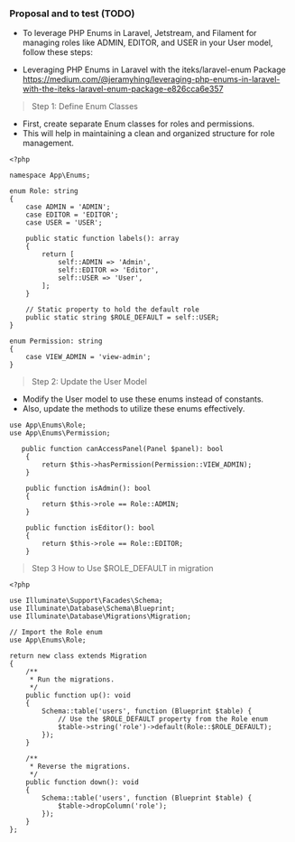 ### Proposal and to test (TODO)

- To leverage PHP Enums in Laravel, Jetstream, and Filament for managing roles like ADMIN, EDITOR, and USER in your User model, follow these steps:


- Leveraging PHP Enums in Laravel with the iteks/laravel-enum Package
https://medium.com/@jeramyhing/leveraging-php-enums-in-laravel-with-the-iteks-laravel-enum-package-e826cca6e357

> Step 1: Define Enum Classes
- First, create separate Enum classes for roles and permissions. 
- This will help in maintaining a clean and organized structure for role management.


```
<?php

namespace App\Enums;

enum Role: string
{
    case ADMIN = 'ADMIN';
    case EDITOR = 'EDITOR';
    case USER = 'USER';

    public static function labels(): array
    {
        return [
            self::ADMIN => 'Admin',
            self::EDITOR => 'Editor',
            self::USER => 'User',
        ];
    }

    // Static property to hold the default role
    public static string $ROLE_DEFAULT = self::USER;
}

enum Permission: string
{
    case VIEW_ADMIN = 'view-admin';
}

```

> Step 2: Update the User Model
- Modify the User model to use these enums instead of constants. 
- Also, update the methods to utilize these enums effectively.


```
use App\Enums\Role;
use App\Enums\Permission;

   public function canAccessPanel(Panel $panel): bool
    {
        return $this->hasPermission(Permission::VIEW_ADMIN);
    }

    public function isAdmin(): bool
    {
        return $this->role == Role::ADMIN;
    }

    public function isEditor(): bool
    {
        return $this->role == Role::EDITOR;
    }
```

> Step 3 How to Use $ROLE_DEFAULT in migration

```
<?php

use Illuminate\Support\Facades\Schema;
use Illuminate\Database\Schema\Blueprint;
use Illuminate\Database\Migrations\Migration;

// Import the Role enum
use App\Enums\Role;

return new class extends Migration
{
    /**
     * Run the migrations.
     */
    public function up(): void
    {
        Schema::table('users', function (Blueprint $table) {
            // Use the $ROLE_DEFAULT property from the Role enum
            $table->string('role')->default(Role::$ROLE_DEFAULT);
        });
    }

    /**
     * Reverse the migrations.
     */
    public function down(): void
    {
        Schema::table('users', function (Blueprint $table) {
            $table->dropColumn('role');
        });
    }
};
```

